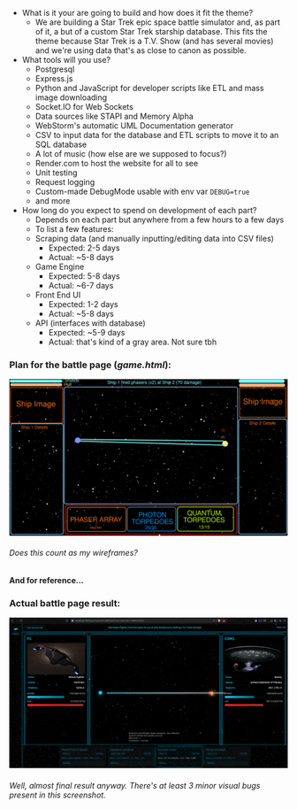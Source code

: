 - What is it your are going to build and how does it fit the theme?
  - We are building a Star Trek epic space battle simulator and, as part of it, a but of a custom Star Trek starship database. This fits the theme because Star Trek is a T.V. Show (and has several movies) and we're using data that's as close to canon as possible.
- What tools will you use?
  - Postgresql
  - Express.js
  - Python and JavaScript for developer scripts like ETL and mass image downloading
  - Socket.IO for Web Sockets
  - Data sources like STAPI and Memory Alpha
  - WebStorm's automatic UML Documentation generator
  - CSV to input data for the database and ETL scripts to move it to an SQL database
  - A lot of music (how else are we supposed to focus?)
  - Render.com to host the website for all to see
  - Unit testing
  - Request logging
  - Custom-made DebugMode usable with env var `DEBUG=true`
  - and more
- How long do you expect to spend on development of each part?
  - Depends on each part but anywhere from a few hours to a few days
  - To list a few features:
  - Scraping data (and manually inputting/editing data into CSV files)
    - Expected: 2-5 days
    - Actual: ~5-8 days
  - Game Engine
    - Expected: 5-8 days
    - Actual: ~6-7 days
  - Front End UI
    - Expected: 1-2 days
    - Actual: ~5-8 days
  - API (interfaces with database)
    - Expected: ~5-9 days
    - Actual: that's kind of a gray area. Not sure tbh

### Plan for the battle page (*game.html*):
![game.html plan](game.html.plan.png)
###### Does this count as my wireframes?

**And for reference...**
### Actual battle page result:
![game.html result](game.html.result.png)
###### Well, almost final result anyway. There's at least 3 minor visual bugs present in this screenshot.